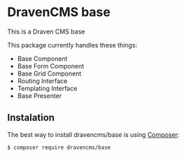 # DravenCMS base

This is a Draven CMS base

This package currently handles these things:
* Base Component
* Base Form Component
* Base Grid Component
* Routing Interface
* Templating Interface
* Base Presenter

## Instalation

The best way to install dravencms/base is using  [Composer](http://getcomposer.org/):


```sh
$ composer require dravencms/base
```




